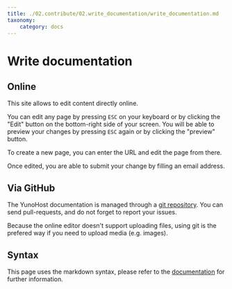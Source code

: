 ```yaml
---
title: ./02.contribute/02.write_documentation/write_documentation.md
taxonomy:
    category: docs
---
```

# Write documentation

## Online

This site allows to edit content directly online.

You can edit any page by pressing `ESC` on your keyboard or by clicking the "Edit" button on the bottom-right side of your screen. You will be able to preview your changes by pressing `ESC` again or by clicking the "preview" button.

To create a new page, you can enter the URL and edit the page from there.

Once edited, you are able to submit your change by filling an email address.

## Via GitHub

The YunoHost documentation is managed through a [git repository](https://github.com/YunoHost/doc). You can send pull-requests, and do not forget to report your issues.

Because the online editor doesn't support uploading files, using git is the prefered way if you need to upload media (e.g. images).

## Syntax

This page uses the markdown syntax, please refer to the [documentation](https://guides.github.com/features/mastering-markdown/) for further information.
